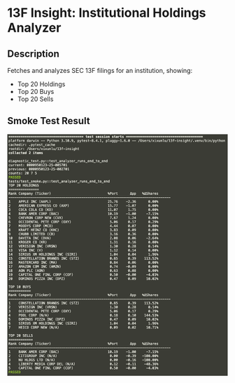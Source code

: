 # 13F Insight: Institutional Holdings Analyzer

## Description
Fetches and analyzes SEC 13F filings for an institution, showing:
- Top 20 Holdings
- Top 20 Buys
- Top 20 Sells

## Smoke Test Result

![alt text](image.png)